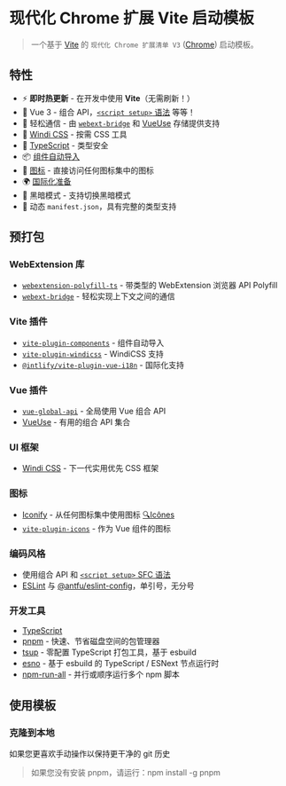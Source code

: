 # 现代化 Chrome 扩展 Vite 启动模板

> 一个基于 [Vite](https://vitejs.dev/) 的 `现代化 Chrome 扩展清单 V3` ([Chrome](https://developer.chrome.com/docs/extensions/mv3/getstarted/)) 启动模板。

## 特性

- ⚡️ **即时热更新** - 在开发中使用 **Vite**（无需刷新！）
- 🥝 Vue 3 - 组合 API，[`<script setup>` 语法](https://github.com/vuejs/rfcs/blob/master/active-rfcs/0040-script-setup.md) 等等！
- 💬 轻松通信 - 由 [`webext-bridge`](https://github.com/antfu/webext-bridge) 和 [VueUse](https://github.com/antfu/vueuse) 存储提供支持
- 🍃 [Windi CSS](https://windicss.org/) - 按需 CSS 工具
- 🦾 [TypeScript](https://www.typescriptlang.org/) - 类型安全
- 📦 [组件自动导入](./src/components)
- 🌟 [图标](./src/components) - 直接访问任何图标集中的图标
- 🌍 [国际化准备](src/locales)
- 🌛 黑暗模式 - 支持切换黑暗模式
- 📃 动态 `manifest.json`，具有完整的类型支持

## 预打包

### WebExtension 库

- [`webextension-polyfill-ts`](https://github.com/Lusito/webextension-polyfill-ts) - 带类型的 WebExtension 浏览器 API Polyfill
- [`webext-bridge`](https://github.com/antfu/webext-bridge) - 轻松实现上下文之间的通信

### Vite 插件

- [`vite-plugin-components`](https://github.com/antfu/vite-plugin-components) - 组件自动导入
- [`vite-plugin-windicss`](https://github.com/antfu/vite-plugin-windicss) - WindiCSS 支持
- [`@intlify/vite-plugin-vue-i18n`](https://github.com/intlify/bundle-tools/blob/main/packages/vite-plugin-vue-i18n/README.md) - 国际化支持

### Vue 插件

- [`vue-global-api`](https://github.com/antfu/vue-global-api) - 全局使用 Vue 组合 API
- [VueUse](https://github.com/antfu/vueuse) - 有用的组合 API 集合

### UI 框架

- [Windi CSS](https://github.com/windicss/windicss) - 下一代实用优先 CSS 框架

### 图标

- [Iconify](https://iconify.design) - 从任何图标集中使用图标 [🔍Icônes](https://icones.netlify.app/)
- [`vite-plugin-icons`](https://github.com/antfu/vite-plugin-icons) - 作为 Vue 组件的图标

### 编码风格

- 使用组合 API 和 [`<script setup>` SFC 语法](https://github.com/vuejs/rfcs/pull/227)
- [ESLint](https://eslint.org/) 与 [@antfu/eslint-config](https://github.com/antfu/eslint-config)，单引号，无分号

### 开发工具

- [TypeScript](https://www.typescriptlang.org/)
- [pnpm](https://pnpm.js.org/) - 快速、节省磁盘空间的包管理器
- [tsup](https://github.com/egoist/tsup) - 零配置 TypeScript 打包工具，基于 esbuild
- [esno](https://github.com/antfu/esno) - 基于 esbuild 的 TypeScript / ESNext 节点运行时
- [npm-run-all](https://github.com/mysticatea/npm-run-all) - 并行或顺序运行多个 npm 脚本

## 使用模板

### 克隆到本地

如果您更喜欢手动操作以保持更干净的 git 历史

> 如果您没有安装 pnpm，请运行：npm install -g pnpm
